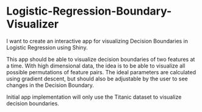# Logistic-Regression-Boundary-Visualizer

I want to create an interactive app for visualizing Decision Boundaries in Logistic Regression using Shiny. 

This app should be able to visualize decision boundaries of two features at a time. With high dimensional data, the idea is to be able to visualize all possible permutations of feature pairs. The ideal parameters are calculated using gradient descent, but should also be adjustable by the user to see changes in the Decision Boundary. 

Initial app implementation will only use the Titanic dataset to visualize decision boundaries. 
